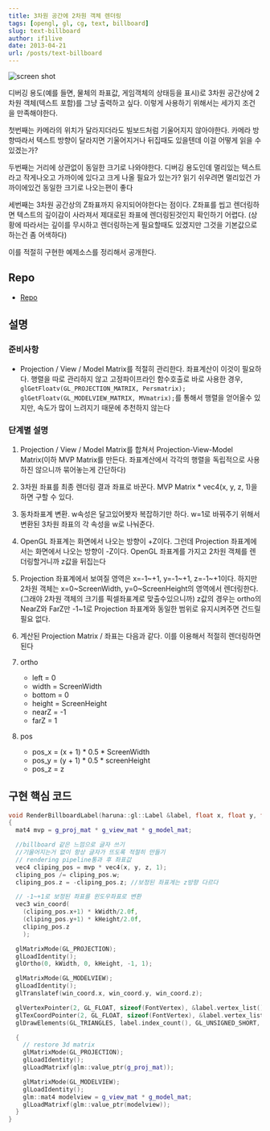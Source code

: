 ```yaml
---
title: 3차원 공간에 2차원 객체 렌더링
tags: [opengl, gl, cg, text, billboard]
slug: text-billboard
author: if1live
date: 2013-04-21
url: /posts/text-billboard
---
```

![screen shot]({attach}text-billboard/screenshot.png)

디버깅 용도(예를 들면, 물체의 좌표값, 게임객체의 상태등을 표시)로 3차원 공간상에 2차원 객체(텍스트 포함)를 그냥 출력하고 싶다. 이렇게 사용하기 위해서는 세가지 조건을 만족해야한다.

첫번째는 카메라의 위치가 달라지더라도 빌보드처럼 기울어지지 않아야한다. 카메라 방향따라서 텍스트 방향이 달라지면 기울어지거나 뒤집때도 있을텐데 이걸 어떻게 읽을 수 있겠는가?

두번째는 거리에 상관없이 동일한 크기로 나와야한다. 디버깅 용도인데 멀리있는 텍스트라고 작게나오고 가까이에 있다고 크게 나올 필요가 있는가? 읽기 쉬우려면 멀리있건 가까이에있건 동일한 크기로 나오는편이 좋다

세번째는 3차원 공간상의 Z좌표까지 유지되어야한다는 점이다. Z좌표를 씹고 렌더링하면 텍스트의 깊이감이 사라져서 제대로된 좌표에 렌더링된것인지 확인하기 어렵다. (상황에 따라서는 깊이를 무시하고 렌더링하는게 필요할때도 있겠지만 그것을 기본값으로 하는건 좀 어색하다)

이를 적절히 구현한 예제소스를 정리해서 공개한다.

<!--adsense-->

## Repo
* [Repo][repo]

## 설명

### 준비사항
* Projection / View / Model Matrix를 적절히 관리한다. 좌표계산이 이것이 필요하다.
행렬을 따로 관리하지 않고 고정파이프라인 함수호출로 바로 사용한 경우, ```glGetFloatv(GL_PROJECTION_MATRIX, Persmatrix); glGetFloatv(GL_MODELVIEW_MATRIX, MVmatrix);```를 통해서 행렬을 얻어올수 있지만, 속도가 많이 느려지기 때문에 추천하지 않는다

### 단계별 설명
1. Projection / View / Model Matrix를 합쳐서 Projection-View-Model Matrix(이하 MVP Matrix를 만든다. 좌표계산에서 각각의 행렬을 독립적으로 사용하진 않으니까 묶어놓는게 간단하다)

2. 3차원 좌표를 최종 렌더링 결과 좌표로 바꾼다. MVP Matrix * vec4(x, y, z, 1)을 하면 구할 수 있다.

3. 동차좌표계 변환. w속성은 달고있어봣자 복잡하기만 하다. w=1로 바꿔주기 위해서 변환된 3차원 좌표의 각 속성을 w로 나눠준다.

4. OpenGL 좌표계는 화면에서 나오는 방향이 +Z이다. 그런데 Projection 좌표계에서는 화면에서 나오는 방향이 -Z이다. OpenGL 좌표계를 가지고 2차원 객체를 렌더링할거니까 z값을 뒤집는다

5. Projection 좌표계에서 보여질 영역은 x=-1~+1, y=-1~+1, z=-1~+1이다. 하지만 2차원 객체는 x=0~ScreenWidth, y=0~ScreenHeight의 영역에서 렌더링한다. (그래야 2차원 객체의 크기를 픽셀좌표계로 맞출수있으니까) z값의 경우는 ortho의 NearZ와 FarZ만 -1~1로 Projection 좌표계와 동일한 범위로 유지시켜주면 건드릴 필요 없다.

6. 계산된 Projection Matrix / 좌표는 다음과 같다. 이를 이용해서 적절히 렌더링하면 된다

7. ortho
    * left = 0
    * width = ScreenWidth
    * bottom = 0
    * height = ScreenHeight
    * nearZ = -1
    * farZ = 1
8. pos
    * pos_x = (x + 1) * 0.5 * ScreenWidth
    * pos_y = (y + 1) * 0.5 * screenHeight
    * pos_z = z


## 구현 핵심 코드
```cpp
void RenderBillboardLabel(haruna::gl::Label &label, float x, float y, float z)
{
  mat4 mvp = g_proj_mat * g_view_mat * g_model_mat;

  //billboard 같은 느낌으로 글자 쓰기
  //기울어지는거 없이 항상 글자가 뜨도록 적절히 만들기
  // rendering pipeline통과 후 좌표값
  vec4 cliping_pos = mvp * vec4(x, y, z, 1);
  cliping_pos /= cliping_pos.w;
  cliping_pos.z = -cliping_pos.z; //보정된 좌표계는 z방향 다르다

  // -1~+1로 보정된 좌표를 윈도우좌표로 변환
  vec3 win_coord(
    (cliping_pos.x+1) * kWidth/2.0f,
    (cliping_pos.y+1) * kHeight/2.0f,
    cliping_pos.z
    );

  glMatrixMode(GL_PROJECTION);
  glLoadIdentity();
  glOrtho(0, kWidth, 0, kHeight, -1, 1);

  glMatrixMode(GL_MODELVIEW);
  glLoadIdentity();
  glTranslatef(win_coord.x, win_coord.y, win_coord.z);

  glVertexPointer(2, GL_FLOAT, sizeof(FontVertex), &label.vertex_list()[0].p);
  glTexCoordPointer(2, GL_FLOAT, sizeof(FontVertex), &label.vertex_list()[0].uv);
  glDrawElements(GL_TRIANGLES, label.index_count(), GL_UNSIGNED_SHORT, label.index_data());

  {
    // restore 3d matrix
    glMatrixMode(GL_PROJECTION);
    glLoadIdentity();
    glLoadMatrixf(glm::value_ptr(g_proj_mat));

    glMatrixMode(GL_MODELVIEW);
    glLoadIdentity();
    glm::mat4 modelview = g_view_mat * g_model_mat;
    glLoadMatrixf(glm::value_ptr(modelview));
  }
}
```

[repo]: https://github.com/if1live/libsora.so-src/tree/master/text_billboard
